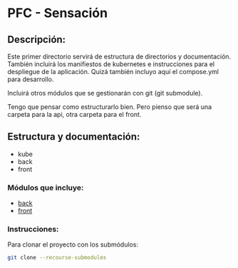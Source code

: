 # PFC - Sensación

## Descripción:

Este primer directorio servirá de estructura de directorios y documentación. También incluirá los manifiestos de kubernetes e instrucciones para el despliegue de la aplicación. Quizá también incluyo aquí el compose.yml para desarrollo.

Incluirá otros módulos que se gestionarán con git (git submodule).

Tengo que pensar como estructurarlo bien. Pero pienso que será una carpeta para la api, otra carpeta para el front.

## Estructura y documentación:

- kube
- back
- front

### Módulos que incluye:

- [back]()
- [front]()

### Instrucciones:

Para clonar el proyecto con los submódulos:

``` bash
git clone --recourse-submodules
```
